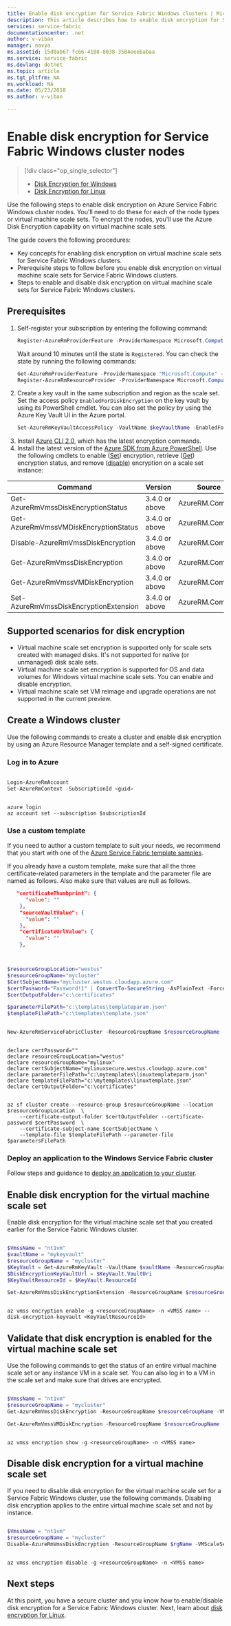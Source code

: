 ```yaml
---
title: Enable disk encryption for Service Fabric Windows clusters | Microsoft Docs
description: This article describes how to enable disk encryption for Service Fabric cluster nodes in Azure by using Azure Resource Manager and Azure Key Vault.
services: service-fabric
documentationcenter: .net
author: v-viban
manager: navya
ms.assetid: 15d0ab67-fc66-4108-8038-3584eeebabaa
ms.service: service-fabric
ms.devlang: dotnet
ms.topic: article
ms.tgt_pltfrm: NA
ms.workload: NA
ms.date: 05/23/2018
ms.author: v-viban

---
```

# Enable disk encryption for Service Fabric Windows cluster nodes 
> [!div class="op_single_selector"]
> * [Disk Encryption for Windows](service-fabric-enable-azure-disk-encryption-windows.md)
> * [Disk Encryption for Linux](service-fabric-enable-azure-disk-encryption-linux.md)
>
>

Use the following steps to enable disk encryption on Azure Service Fabric Windows cluster nodes. You'll need to do these for each of the node types or virtual machine scale sets. To encrypt the nodes, you'll use the Azure Disk Encryption capability on virtual machine scale sets.

The guide covers the following procedures:

* Key concepts for enabling disk encryption on virtual machine scale sets for Service Fabric Windows clusters.
* Prerequisite steps to follow before you enable disk encryption on virtual machine scale sets for Service Fabric Windows clusters.
* Steps to enable and disable disk encryption on virtual machine scale sets for Service Fabric Windows clusters.


## Prerequisites
1. Self-register your subscription by entering the following command: 
   ```Powershell
   Register-AzureRmProviderFeature -ProviderNamespace Microsoft.Compute -FeatureName "UnifiedDiskEncryption"
   ```
   Wait around 10 minutes until the state is `Registered`. You can check the state by running the following commands: 
   ```Powershell
   Get-AzureRmProviderFeature -ProviderNamespace "Microsoft.Compute" -FeatureName "UnifiedDiskEncryption"
   Register-AzureRmResourceProvider -ProviderNamespace Microsoft.Compute
   ```
2. Create a key vault in the same subscription and region as the scale set. Set the access policy `EnabledForDiskEncryption` on the key vault by using its PowerShell cmdlet. You can also set the policy by using the Azure Key Vault UI in the Azure portal. 
   ```Powershell
   Set-AzureRmKeyVaultAccessPolicy -VaultName $keyVaultName -EnabledForDiskEncryption
   ```
3. Install [Azure CLI 2.0](https://docs.microsoft.com/en-us/cli/azure/install-azure-cli?view=azure-cli-latest), which has the latest encryption commands.
4. Install the latest version of the [Azure SDK from Azure PowerShell](https://github.com/Azure/azure-powershell/releases). Use the following cmdlets to enable ([Set](https://docs.microsoft.com/en-us/powershell/module/azurerm.compute/set-azurermvmssdiskencryptionextension?view=azurermps-4.4.1)) encryption, retrieve ([Get](https://docs.microsoft.com/en-us/powershell/module/azurerm.compute/get-azurermvmssvmdiskencryption?view=azurermps-4.4.1)) encryption status, and remove ([disable](https://docs.microsoft.com/en-us/powershell/module/azurerm.compute/disable-azurermvmssdiskencryption?view=azurermps-4.4.1)) encryption on a scale set instance:

| Command | Version |  Source  |
| ------------- |-------------| ------------|
| Get-AzureRmVmssDiskEncryptionStatus   | 3.4.0 or above | AzureRM.Compute |
| Get-AzureRmVmssVMDiskEncryptionStatus   | 3.4.0 or above | AzureRM.Compute |
| Disable-AzureRmVmssDiskEncryption   | 3.4.0 or above | AzureRM.Compute |
| Get-AzureRmVmssDiskEncryption   | 3.4.0 or above | AzureRM.Compute |
| Get-AzureRmVmssVMDiskEncryption   | 3.4.0 or above | AzureRM.Compute |
| Set-AzureRmVmssDiskEncryptionExtension   | 3.4.0 or above | AzureRM.Compute |


## Supported scenarios for disk encryption
* Virtual machine scale set encryption is supported only for scale sets created with managed disks. It's not supported for native (or unmanaged) disk scale sets.
* Virtual machine scale set encryption is supported for OS and data volumes for Windows virtual machine scale sets. You can enable and disable encryption.
* Virtual machine scale set VM reimage and upgrade operations are not supported in the current preview.


## Create a Windows cluster

Use the following commands to create a cluster and enable disk encryption by using an Azure Resource Manager template and a self-signed certificate.

### Log in to Azure 

```Powershell

Login-AzureRmAccount
Set-AzureRmContext -SubscriptionId <guid>

```

```CLI

azure login
az account set --subscription $subscriptionId

```

### Use a custom template 

If you need to author a custom template to suit your needs, we recommend that you start with one of the [Azure Service Fabric template samples](https://github.com/Azure-Samples/service-fabric-cluster-templates/tree/master).

If you already have a custom template, make sure that all the three certificate-related parameters in the template and the parameter file are named as follows. Also make sure that values are null as follows.

```Json
   "certificateThumbprint": {
      "value": ""
    },
    "sourceVaultValue": {
      "value": ""
    },
    "certificateUrlValue": {
      "value": ""
    },
```


```Powershell


$resourceGroupLocation="westus"
$resourceGroupName="mycluster"
$CertSubjectName="mycluster.westus.cloudapp.azure.com"
$certPassword="Password!1" | ConvertTo-SecureString -AsPlainText -Force 
$certOutputFolder="c:\certificates"

$parameterFilePath="c:\templates\templateparam.json"
$templateFilePath="c:\templates\template.json"


New-AzureRmServiceFabricCluster -ResourceGroupName $resourceGroupName -CertificateOutputFolder $certOutputFolder -CertificatePassword $certpassword -CertificateSubjectName $CertSubjectName -TemplateFile $templateFilePath -ParameterFile $parameterFilePath 

```


```CLI

declare certPassword=""
declare resourceGroupLocation="westus"
declare resourceGroupName="mylinux"
declare certSubjectName="mylinuxsecure.westus.cloudapp.azure.com"
declare parameterFilePath="c:\mytemplates\linuxtemplateparm.json"
declare templateFilePath="c:\mytemplates\linuxtemplate.json"
declare certOutputFolder="c:\certificates"


az sf cluster create --resource-group $resourceGroupName --location $resourceGroupLocation  \
	--certificate-output-folder $certOutputFolder --certificate-password $certPassword  \
	--certificate-subject-name $certSubjectName \
    --template-file $templateFilePath --parameter-file $parametersFilePath

```

### Deploy an application to the Windows Service Fabric cluster
Follow steps and guidance to [deploy an application to your cluster](https://docs.microsoft.com/en-us/azure/service-fabric/service-fabric-deploy-remove-applications).


## Enable disk encryption for the virtual machine scale set
Enable disk encryption for the virtual machine scale set that you created earlier for the Service Fabric Windows cluster.
 
```Powershell

$VmssName = "nt1vm"
$vaultName = "mykeyvault"
$resourceGroupName = "mycluster"
$KeyVault = Get-AzureRmKeyVault -VaultName $vaultName -ResourceGroupName $rgName
$DiskEncryptionKeyVaultUrl = $KeyVault.VaultUri
$KeyVaultResourceId = $KeyVault.ResourceId

Set-AzureRmVmssDiskEncryptionExtension -ResourceGroupName $resourceGroupName -VMScaleSetName $VmssName -DiskEncryptionKeyVaultUrl $DiskEncryptionKeyVaultUrl -DiskEncryptionKeyVaultId $KeyVaultResourceId -VolumeType All

```

```CLI

az vmss encryption enable -g <resourceGroupName> -n <VMSS name> --disk-encryption-keyvault <KeyVaultResourceId>

```


## Validate that disk encryption is enabled for the virtual machine scale set
Use the following commands to get the status of an entire virtual machine scale set or any instance VM in a scale set. You can also log in to a VM in the scale set and make sure that drives are encrypted.

```Powershell

$VmssName = "nt1vm"
$resourceGroupName = "mycluster"
Get-AzureRmVmssDiskEncryption -ResourceGroupName $resourceGroupName -VMScaleSetName $VmssName

Get-AzureRmVmssVMDiskEncryption -ResourceGroupName $resourceGroupName -VMScaleSetName $VmssName -InstanceId "0"

```

```CLI

az vmss encryption show -g <resourceGroupName> -n <VMSS name>

```


## Disable disk encryption for a virtual machine scale set 
If you need to disable disk encryption for the virtual machine scale set for a Service Fabric Windows cluster, use the following commands. Disabling disk encryption applies to the entire virtual machine scale set and not by instance. 


```Powershell

$VmssName = "nt1vm"
$resourceGroupName = "mycluster"
Disable-AzureRmVmssDiskEncryption -ResourceGroupName $rgName -VMScaleSetName $VmssName

```

```CLI

az vmss encryption disable -g <resourceGroupName> -n <VMSS name>

```


## Next steps
At this point, you have a secure cluster and you know how to enable/disable disk encryption for a Service Fabric Windows cluster. Next, learn about [disk encryption for Linux](service-fabric-enable-azure-disk-encryption-linux.md). 

